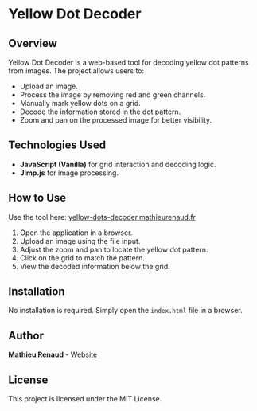 # Yellow Dot Decoder

## Overview

Yellow Dot Decoder is a web-based tool for decoding yellow dot patterns from images. The project allows users to:

- Upload an image.
- Process the image by removing red and green channels.
- Manually mark yellow dots on a grid.
- Decode the information stored in the dot pattern.
- Zoom and pan on the processed image for better visibility.

## Technologies Used

- **JavaScript (Vanilla)** for grid interaction and decoding logic.
- **Jimp.js** for image processing.

## How to Use

Use the tool here: [yellow-dots-decoder.mathieurenaud.fr](https://yellow-dots-decoder.mathieurenaud.fr)

1. Open the application in a browser.
2. Upload an image using the file input.
3. Adjust the zoom and pan to locate the yellow dot pattern.
4. Click on the grid to match the pattern.
5. View the decoded information below the grid.

## Installation

No installation is required. Simply open the `index.html` file in a browser.

## Author

**Mathieu Renaud** - [Website](https://resume.mathieurenaud.fr/)

## License

This project is licensed under the MIT License.
